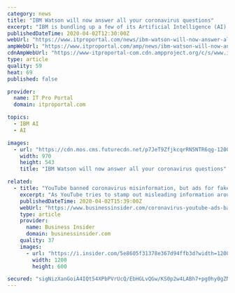 ```yaml
---
category: news
title: "IBM Watson will now answer all your coronavirus questions"
excerpt: "IBM is bundling up a few of its Artificial Intelligence (AI) services and offering them to governments, healthcare firms and other companies struggling to handle the large influx of coronavirus-related phone calls. According to ZDNet, IBM is combining Watson Assistant (a question-answering computer system), the company’s Natural Language ..."
publishedDateTime: 2020-04-02T12:30:00Z
webUrl: "https://www.itproportal.com/news/ibm-watson-will-now-answer-all-your-coronavirus-questions/"
ampWebUrl: "https://www.itproportal.com/amp/news/ibm-watson-will-now-answer-all-your-coronavirus-questions/"
cdnAmpWebUrl: "https://www-itproportal-com.cdn.ampproject.org/c/s/www.itproportal.com/amp/news/ibm-watson-will-now-answer-all-your-coronavirus-questions/"
type: article
quality: 59
heat: 69
published: false

provider:
  name: IT Pro Portal
  domain: itproportal.com

topics:
  - IBM AI
  - AI

images:
  - url: "https://cdn.mos.cms.futurecdn.net/p7JeT9ZfjkcqrRN5NTR6qg-1200-80.jpeg"
    width: 970
    height: 543
    title: "IBM Watson will now answer all your coronavirus questions"

related:
  - title: "YouTube banned coronavirus misinformation, but ads for fake cures and supplements are still slipping right through the company's AI"
    excerpt: "As YouTube tries to stamp out misleading information around COVID-19, dubious ads are tricking the AI by using more vague language."
    publishedDateTime: 2020-04-02T15:39:00Z
    webUrl: "https://www.businessinsider.com/coronavirus-youtube-ads-ban-ai-covid-19-misinformation-moderation-google-2020-4"
    type: article
    provider:
      name: Business Insider
      domain: businessinsider.com
    quality: 37
    images:
      - url: "https://i.insider.com/5e8605f31378e367d94ffb3d?width=1200&format=jpeg"
        width: 1200
        height: 600

secured: "sigNizXanGoiA4IQt54XPbPVrUcQ/EbHGLvQGw/KS0p2w4LABh7+pg0hy0gZN69wAuBnWvNCDXDf0KPIvI+7cvpn48IBMym7JqMt90TDBZFliQf7wcsJHAG+K767y0C8TYuZvP3/ee3ssixM3CyQIRRcQOiUKoNCR+TdEmP/DY1DPCOSIFQRYcdNdlai560aAb7a5ex9p7IYmBf5RxTPxQhmwrvBgiKyTcv6OgtxIJ6nLlBBzkcnldOW9zsPsbS9v9sVD56xi1H/eXxiQHVk7vmcu/9OYduSbM8bFLQ68Cvd8nPEqoFilbxoOSHHT+B4Z8/LMMd7htJ2ABNlrHrfD5awXVR7vW9YMYcNNr3IzhGxd4dvSv2s6bC/4QrsBbnGic3SE8q8wmX2NvSHHhnH/duiuyGrSPlkWcWNnka1SvJH2frY22YmPDpyvPwcyztg5M51+EngP4LbVRPw4FDnibN5jVn7vW5jFqPt7un2Lew=;5o9KN3Yc44mPMPbJDHvlHg=="
---
```


